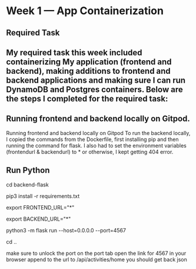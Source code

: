 # Week 1 — App Containerization
## Required Task

## My required task this week included containerizing My application (frontend and backend), making additions to frontend and backend applications and making sure I can run DynamoDB and Postgres containers. Below are the steps I completed for the required task:

## Running frontend and backend locally on Gitpod.

Running frontend and backend locally on Gitpod
To run the backend locally, I copied the commands from the Dockerfile, first installing pip and then running the command for flask. I also had to set the environment variables (frontendurl & backendurl) to * or otherwise, I kept getting 404 error. 

## Run Python

cd backend-flask

pip3 install -r requirements.txt

export FRONTEND_URL="*"

export BACKEND_URL="*"

python3 -m flask run --host=0.0.0.0 --port=4567

cd ..


make sure to unlock the port on the port tab
open the link for 4567 in your browser
append to the url to /api/activities/home
you should get back json

